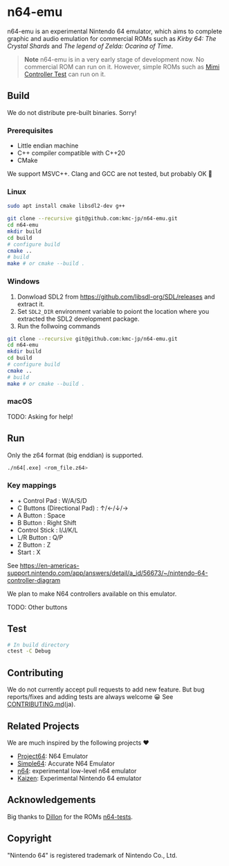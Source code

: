 # n64-emu

n64-emu is an experimental Nintendo 64 emulator, 
which aims to complete graphic and audio emulation for commercial ROMs
such as *Kirby 64: The Crystal Shards* and *The legend of Zelda: Ocarina of Time*.

> **Note**
> n64-emu is in a very early stage of development now.
> No commercial ROM can run on it.
> However, simple ROMs such as [Mimi Controller Test](https://github.com/wermipls/mimi) can run on it.

## Build

We do not distribute pre-built binaries. 
Sorry!

### Prerequisites

- Little endian machine
- C++ compiler compatible with C++20
- CMake

We support MSVC++. Clang and GCC are not tested, but probably OK 🤞

### Linux

```bash
sudo apt install cmake libsdl2-dev g++

git clone --recursive git@github.com:kmc-jp/n64-emu.git
cd n64-emu
mkdir build
cd build
# configure build
cmake ..
# build
make # or cmake --build . 
```

### Windows 

1. Donwload SDL2 from https://github.com/libsdl-org/SDL/releases and extract it.
2. Set `SDL2_DIR` environment variable to poiont the location where you extracted the SDL2 development package.
3. Run the follwoing commands

```bash
git clone --recursive git@github.com:kmc-jp/n64-emu.git
cd n64-emu
mkdir build
cd build
# configure build
cmake ..
# build
make # or cmake --build . 
```

### macOS

TODO: Asking for help!

## Run

Only the z64 format (big enddian) is supported.

```bash
./n64[.exe] <rom_file.z64>
```

### Key mappings

- \+ Control Pad : W/A/S/D
- C Buttons (Directional Pad) : ↑/←/↓/→
- A Button : Space
- B Button : Right Shift
- Control Stick : I/J/K/L
- L/R Button : Q/P
- Z Button : Z
- Start : X

See https://en-americas-support.nintendo.com/app/answers/detail/a_id/56673/~/nintendo-64-controller-diagram

We plan to make N64 controllers available on this emulator.

TODO: Other buttons

## Test

```bash
# In build directory
ctest -C Debug
```

## Contributing

We do not currently accept pull requests to add new feature.
But bug reports/fixes and adding tests are always welcome 😀
See [CONTRIBUTING.md](CONTRIBUTING.md)(ja).

## Related Projects

We are much inspired by the following projects ❤️

- [Project64](https://github.com/project64/project64): N64 Emulator
- [Simple64](https://github.com/simple64/simple64): Accurate N64 Emulator
- [n64](https://github.com/Dillonb/n64): experimental low-level n64 emulator
- [Kaizen](https://github.com/SimoneN64/Kaizen): Experimental Nintendo 64 emulator

## Acknowledgements

Big thanks to [Dillon](https://github.com/Dillonb) for the ROMs [n64-tests](https://github.com/Dillonb/n64-tests).

## Copyright

"Nintendo 64" is registered trademark of Nintendo Co., Ltd.
